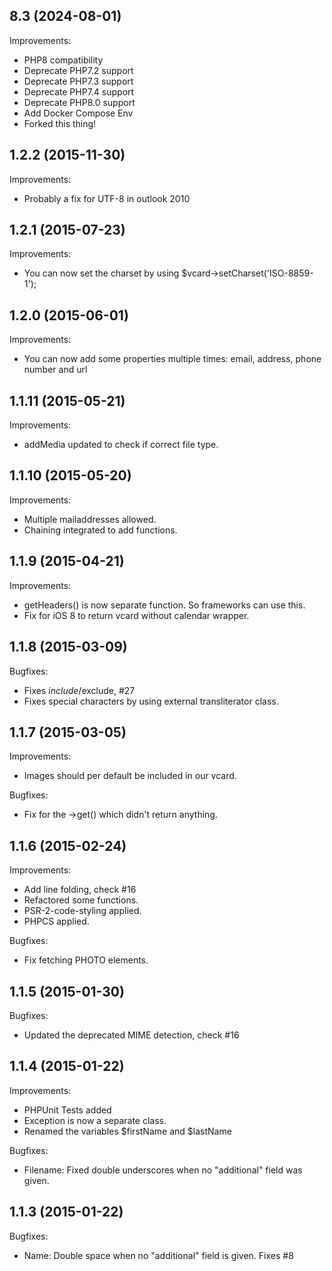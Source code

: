 8.3 (2024-08-01)
--
Improvements:
* PHP8 compatibility
* Deprecate PHP7.2 support
* Deprecate PHP7.3 support
* Deprecate PHP7.4 support
* Deprecate PHP8.0 support
* Add Docker Compose Env
* Forked this thing!

1.2.2 (2015-11-30)
--
Improvements:
* Probably a fix for UTF-8 in outlook 2010

1.2.1 (2015-07-23)
--
Improvements:
* You can now set the charset by using $vcard->setCharset('ISO-8859-1');

1.2.0 (2015-06-01)
--
Improvements:
* You can now add some properties multiple times: email, address, phone number and url

1.1.11 (2015-05-21)
--
Improvements:
* addMedia updated to check if correct file type.

1.1.10 (2015-05-20)
--
Improvements:
* Multiple mailaddresses allowed.
* Chaining integrated to add functions.

1.1.9 (2015-04-21)
--
Improvements:
* getHeaders() is now separate function. So frameworks can use this.
* Fix for iOS 8 to return vcard without calendar wrapper.

1.1.8 (2015-03-09)
--
Bugfixes:
* Fixes $include/$exclude, #27
* Fixes special characters by using external transliterator class.

1.1.7 (2015-03-05)
--
Improvements:
* Images should per default be included in our vcard.

Bugfixes:
* Fix for the ->get() which didn't return anything.

1.1.6 (2015-02-24)
--
Improvements:
* Add line folding, check #16
* Refactored some functions.
* PSR-2-code-styling applied.
* PHPCS applied.

Bugfixes:
* Fix fetching PHOTO elements.

1.1.5 (2015-01-30)
--
Bugfixes:
* Updated the deprecated MIME detection, check #16

1.1.4 (2015-01-22)
--
Improvements:
* PHPUnit Tests added
* Exception is now a separate class.
* Renamed the variables $firstName and $lastName

Bugfixes:
* Filename: Fixed double underscores when no "additional" field was given.

1.1.3 (2015-01-22)
--
Bugfixes:
* Name: Double space when no "additional" field is given. Fixes #8
